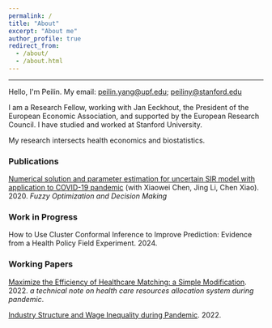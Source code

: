 ```yaml
---
permalink: /
title: "About"
excerpt: "About me"
author_profile: true
redirect_from: 
  - /about/
  - /about.html
---
```

------

Hello, I'm Peilin. My email: peilin.yang@upf.edu; peiliny@stanford.edu

I am a Research Fellow, working with Jan Eeckhout, the President of the European Economic Association, and supported by the European Research Council. I have studied and worked at Stanford University.

My research intersects health economics and biostatistics.


### Publications

[Numerical solution and parameter estimation for uncertain SIR model with application to COVID-19 pandemic](https://tteclinc.github.io/peilinyang//files/UncertaintySIR.pdf) (with Xiaowei Chen, Jing Li, Chen Xiao). 2020. *Fuzzy Optimization and Decision Making*

### Work in Progress

How to Use Cluster Conformal Inference to Improve Prediction: Evidence from a Health Policy Field Experiment. 2024.

### Working Papers
[Maximize the Efficiency of Healthcare Matching: a Simple Modification](https://tteclinc.github.io/peilinyang//files/Healthcare_matching.pdf). 2022. _a technical note on health care resources allocation system during pandemic_.

[Industry Structure and Wage Inequality during Pandemic](https://tteclinc.github.io/peilinyang//files/Inequality.pdf). 2022.

